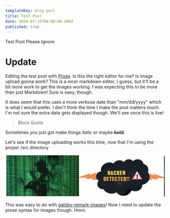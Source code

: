 ```yaml
---
templateKey: blog-post
title: Test Post
date: 2020-07-15T00:00:00.000Z
published: true
---
```


Test Post Please Ignore

# Update
Editing the test post with [Prose](https://github.com/prose/prose). Is this the right editor for me? Is image upload gonna work? This is a nicer markdown editor, I guess, but it'll be a bit more work to get the images working. I was expecting this to be more than just Markdown! Sure is easy, though.

It does seem that this uses a more verbose date than "mm/dd/yyyy" which is what I would prefer. I don't think the time I make the post matters much. I'm not sure the extra data gets displayed though. We'll see once this is live!

> Block Quote

Sometimes you just got make things _italic_ or maybe **bold**.

Let's see if the image uploading works this time, now that I'm using the proper /src directory

![hacker detected](../images/hacker-detected.png)

This was easy to do with [gatsby-remark-images](https://www.gatsbyjs.org/packages/gatsby-remark-images/)! Now I need to update the prose syntax for images though. Hmm.

